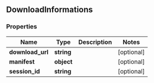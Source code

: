 ## DownloadInformations

### Properties
Name | Type | Description | Notes
------------ | ------------- | ------------- | -------------
**download_url** | **string** |  | [optional] 
**manifest** | **object** |  | [optional] 
**session_id** | **string** |  | [optional] 


